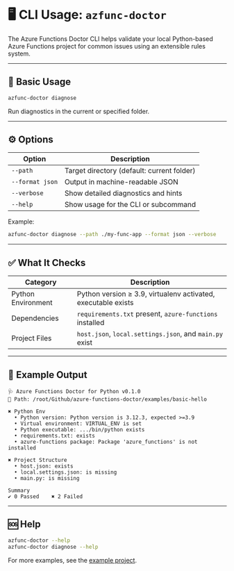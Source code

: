 # 🖥️ CLI Usage: `azfunc-doctor`

The Azure Functions Doctor CLI helps validate your local Python-based Azure Functions project for common issues using an extensible rules system.

---

## 🚀 Basic Usage

```bash
azfunc-doctor diagnose
```

Run diagnostics in the current or specified folder.

---

## ⚙️ Options

| Option | Description |
|--------|-------------|
| `--path` | Target directory (default: current folder) |
| `--format json` | Output in machine-readable JSON |
| `--verbose` | Show detailed diagnostics and hints |
| `--help` | Show usage for the CLI or subcommand |

Example:

```bash
azfunc-doctor diagnose --path ./my-func-app --format json --verbose
```

---

## ✅ What It Checks

| Category | Description |
|----------|-------------|
| Python Environment | Python version ≥ 3.9, virtualenv activated, executable exists |
| Dependencies | `requirements.txt` present, `azure-functions` installed |
| Project Files | `host.json`, `local.settings.json`, and `main.py` exist |

---

## 🧪 Example Output

```
🩺 Azure Functions Doctor for Python v0.1.0
📁 Path: /root/Github/azure-functions-doctor/examples/basic-hello

✖ Python Env
  • Python version: Python version is 3.12.3, expected >=3.9
  • Virtual environment: VIRTUAL_ENV is set
  • Python executable: .../bin/python exists
  • requirements.txt: exists
  • azure-functions package: Package 'azure_functions' is not installed

✖ Project Structure
  • host.json: exists
  • local.settings.json: is missing
  • main.py: is missing

Summary
✔ 0 Passed    ✖ 2 Failed
```

---

## 🆘 Help

```bash
azfunc-doctor --help
azfunc-doctor diagnose --help
```

For more examples, see the [example project](../examples/basic-hello/README.md).